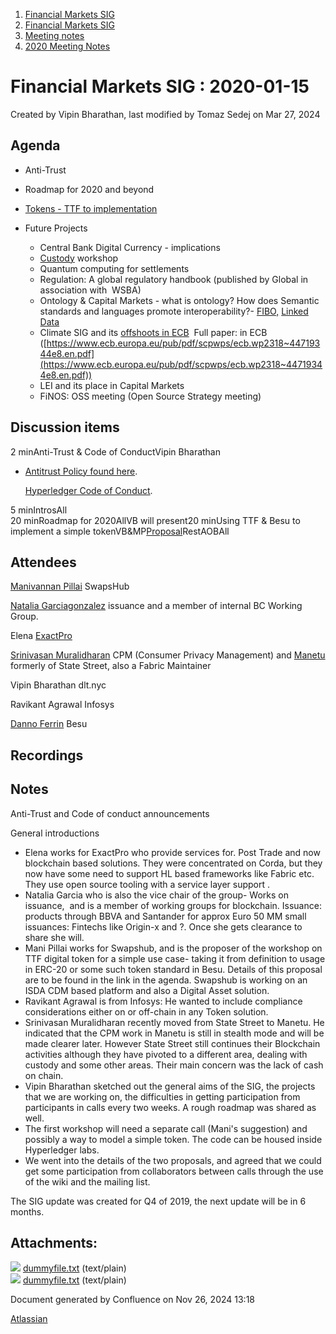 1. [Financial Markets SIG](index.html)
2. [Financial Markets SIG](Financial-Markets-SIG_20545549.html)
3. [Meeting notes](Meeting-notes_20558268.html)
4. [2020 Meeting Notes](2020-Meeting-Notes_20546673.html)

# Financial Markets SIG : 2020-01-15

Created by Vipin Bharathan, last modified by Tomaz Sedej on Mar 27, 2024

## Agenda

- Anti-Trust
- Roadmap for 2020 and beyond
- [Tokens - TTF to implementation](TTF-Workshops_20546302.html)
- Future Projects
  
  - Central Bank Digital Currency - implications
  - [Custody](CUSTODY-Workshop_20546281.html) workshop
  - Quantum computing for settlements
  - Regulation: A global regulatory handbook (published by Global in association with  WSBA)
  - Ontology &amp; Capital Markets - what is ontology? How does Semantic standards and languages promote interoperability?- [FIBO,](https://cdn.ymaws.com/edmcouncil.org/resource/collection/16D6DC67-430E-4F75-9E07-08B1EC228091/FIBO_Primer_v0.2.pdf) [Linked Data](https://medium.com/transmute-techtalk/on-json-ld-and-the-semantics-of-identity-42d051d3ce14)
  - Climate SIG and its [offshoots in ECB](https://www.ecb.europa.eu/pub/economic-research/resbull/2019/html/ecb.rb191127~79fa1d3b70.en.html)  Full paper: in ECB ([https://www.ecb.europa.eu/pub/pdf/scpwps/ecb.wp2318~44719344e8.en.pdf](https://www.ecb.europa.eu/pub/pdf/scpwps/ecb.wp2318~44719344e8.en.pdf))
  - LEI and its place in Capital Markets
  - FiNOS: OSS meeting (Open Source Strategy meeting)

## Discussion items

2 minAnti-Trust &amp; Code of ConductVipin Bharathan

- [Antitrust Policy found here](http://www.linuxfoundation.org/antitrust-policy).
  
  [Hyperledger Code of Conduct](https://lf-hyperledger.atlassian.net/wiki/display/HYP/Hyperledger+Code+of+Conduct).

5 minIntrosAll  
20 minRoadmap for 2020AllVB will present20 minUsing TTF &amp; Besu to implement a simple tokenVB&amp;MP[Proposal](https://lf-hyperledger.atlassian.net/wiki/display/CMSIG/TTF+Workshops)RestAOBAll

## Attendees

[Manivannan Pillai](https://lf-hyperledger.atlassian.net/wiki/people/5a6887cec2b7dd3533e4ab77?ref=confluence) SwapsHub

[Natalia Garciagonzalez](https://lf-hyperledger.atlassian.net/wiki/people/70121:7c7305b1-f62b-4d9d-84a9-882b2664fda6?ref=confluence) issuance and a member of internal BC Working Group.

Elena [ExactPro](https://exactpro.com/)

[Srinivasan Muralidharan](https://lf-hyperledger.atlassian.net/wiki/people/5cb79202015c700e78ff4d3e?ref=confluence) CPM (Consumer Privacy Management) and [Manetu](https://manetu.com/) formerly of State Street, also a Fabric Maintainer

Vipin Bharathan dlt.nyc

Ravikant Agrawal Infosys

[Danno Ferrin](https://lf-hyperledger.atlassian.net/wiki/people/5b7f2d80c4e4892a5b789551?ref=confluence) Besu

## Recordings

## Notes

Anti-Trust and Code of conduct announcements

General introductions

- Elena works for ExactPro who provide services for. Post Trade and now blockchain based solutions. They were concentrated on Corda, but they now have some need to support HL based frameworks like Fabric etc.  They use open source tooling with a service layer support .
- Natalia Garcia who is also the vice chair of the group- Works on issuance,  and is a member of working groups for blockchain. Issuance: products through BBVA and Santander for approx Euro 50 MM small issuances: Fintechs like Origin-x and ?. Once she gets clearance to share she will.
- Mani Pillai works for Swapshub, and is the proposer of the workshop on TTF digital token for a simple use case- taking it from definition to usage in ERC-20 or some such token standard in Besu. Details of this proposal are to be found in the link in the agenda. Swapshub is working on an ISDA CDM based platform and also a Digital Asset solution.
- Ravikant Agrawal is from Infosys: He wanted to include compliance considerations either on or off-chain in any Token solution.
- Srinivasan Muralidharan recently moved from State Street to Manetu. He indicated that the CPM work in Manetu is still in stealth mode and will be made clearer later. However State Street still continues their Blockchain activities although they have pivoted to a different area, dealing with custody and some other areas. Their main concern was the lack of cash on chain.
- Vipin Bharathan sketched out the general aims of the SIG, the projects that we are working on, the difficulties in getting participation from participants in calls every two weeks. A rough roadmap was shared as well.
- The first workshop will need a separate call (Mani's suggestion) and possibly a way to model a simple token. The code can be housed inside Hyperledger labs.
- We went into the details of the two proposals, and agreed that we could get some participation from collaborators between calls through the use of the wiki and the mailing list.

The SIG update was created for Q4 of 2019, the next update will be in 6 months.

## Attachments:

![](images/icons/bullet_blue.gif) [dummyfile.txt](attachments/20546269/20558803.txt) (text/plain)  
![](images/icons/bullet_blue.gif) [dummyfile.txt](attachments/20546269/20558802.txt) (text/plain)

Document generated by Confluence on Nov 26, 2024 13:18

[Atlassian](http://www.atlassian.com/)
